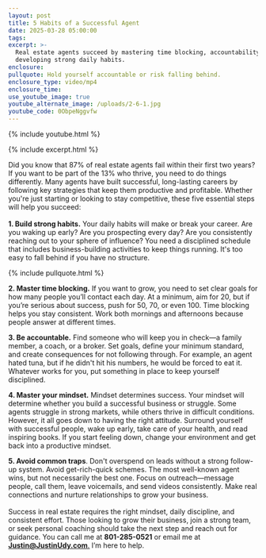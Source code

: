 ```yaml
---
layout: post
title: 5 Habits of a Successful Agent
date: 2025-03-28 05:00:00
tags:
excerpt: >-
  Real estate agents succeed by mastering time blocking, accountability, and
  developing strong daily habits.
enclosure:
pullquote: Hold yourself accountable or risk falling behind.
enclosure_type: video/mp4
enclosure_time:
use_youtube_image: true
youtube_alternate_image: /uploads/2-6-1.jpg
youtube_code: 0ObpeNggvfw
---
```

{% include youtube.html %}

{% include excerpt.html %}

Did you know that 87% of real estate agents fail within their first two years? If you want to be part of the 13% who thrive, you need to do things differently. Many agents have built successful, long-lasting careers by following key strategies that keep them productive and profitable. Whether you're just starting or looking to stay competitive, these five essential steps will help you succeed:<br><br>**1\. Build strong habits.** Your daily habits will make or break your career. Are you waking up early? Are you prospecting every day? Are you consistently reaching out to your sphere of influence? You need a disciplined schedule that includes business-building activities to keep things running. It's too easy to fall behind if you have no structure.

{% include pullquote.html %}

**2\. Master time blocking.** If you want to grow, you need to set clear goals for how many people you’ll contact each day. At a minimum, aim for 20, but if you’re serious about success, push for 50, 70, or even 100. Time blocking helps you stay consistent. Work both mornings and afternoons because people answer at different times.

**3\. Be accountable.** Find someone who will keep you in check—a family member, a coach, or a broker. Set goals, define your minimum standard, and create consequences for not following through. For example, an agent hated tuna, but if he didn't hit his numbers, he would be forced to eat it. Whatever works for you, put something in place to keep yourself disciplined.

**4\. Master your mindset.** Mindset determines success. Your mindset will determine whether you build a successful business or struggle. Some agents struggle in strong markets, while others thrive in difficult conditions. However, it all goes down to having the right attitude. Surround yourself with successful people, wake up early, take care of your health, and read inspiring books. If you start feeling down, change your environment and get back into a productive mindset.

**5\. Avoid common traps**. Don't overspend on leads without a strong follow-up system. Avoid get-rich-quick schemes. The most well-known agent wins, but not necessarily the best one. Focus on outreach—message people, call them, leave voicemails, and send videos consistently. Make real connections and nurture relationships to grow your business.<br><br>Success in real estate requires the right mindset, daily discipline, and consistent effort. Those looking to grow their business, join a strong team, or seek personal coaching should take the next step and reach out for guidance. You can call me at **801-285-0521** or email me at [**<u>Justin@JustinUdy.com</u>**<u>.</u>](mailto:Justin@JustinUdy.com) I’m here to help.